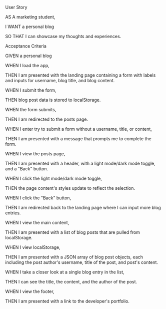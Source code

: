 User Story

AS A marketing student,

I WANT a personal blog

SO THAT I can showcase my thoughts and experiences.

Acceptance Criteria

GIVEN a personal blog

WHEN I load the app,

THEN I am presented with the landing page containing a form with labels and inputs for username, blog title, and blog content.

WHEN I submit the form,

THEN blog post data is stored to localStorage.

WHEN the form submits,

THEN I am redirected to the posts page.

WHEN I enter try to submit a form without a username, title, or content,

THEN I am presented with a message that prompts me to complete the form.

WHEN I view the posts page,

THEN I am presented with a header, with a light mode/dark mode toggle, and a "Back" button.

WHEN I click the light mode/dark mode toggle,

THEN the page content's styles update to reflect the selection.

WHEN I click the "Back" button,

THEN I am redirected back to the landing page where I can input more blog entries.

WHEN I view the main content,

THEN I am presented with a list of blog posts that are pulled from localStorage.

WHEN I view localStorage,

THEN I am presented with a JSON array of blog post objects, each including the post author's username, title of the post, and post's content.

WHEN I take a closer look at a single blog entry in the list,

THEN I can see the title, the content, and the author of the post.

WHEN I view the footer,

THEN I am presented with a link to the developer's portfolio.
